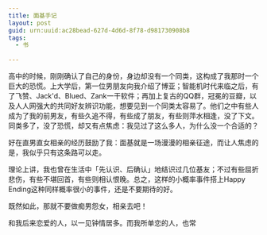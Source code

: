 ```yaml
---
title: 面基手记
layout: post
guid: urn:uuid:ac28bead-627d-4d6d-8f78-d981730908b8
tags:
  - 书
  
---
```


高中的时候，刚刚确认了自己的身份，身边却没有一个同类，这构成了我那时一个巨大的恐慌。上大学后，第一位男朋友向我介绍了博亚；智能机时代来临之后，有了飞赞、Jack'd、Blued、Zank一干软件；再加上复古的QQ群，冠冕的豆瓣，以及人人网强大的共同好友辨识功能，想要见到一个同类太容易了。他们之中有些人成为了我的前男友，有些久追不得，有些成了朋友，有些则萍水相逢，没了下文。同类多了，没了恐慌，却又有点焦虑：我见过了这么多人，为什么没一个合适的？

好在直男直女相亲的经历鼓励了我：面基就是一场漫漫的相亲征途，而让人焦虑的是，我似乎只有这条路可以走。

理论上讲，我也曾在生活中「先认识、后确认」地结识过几位基友；不过有些屈折悲伤，有些不堪回首，有些则相认恨晚。总之，这样的小概率事件搭上Happy Ending这种同样概率很小的事件，还是不要期待的好。

既然如此，那就不要做痴男怨女，相亲去吧！

和我后来恋爱的人，以一见钟情居多。而我所单恋的人，也常